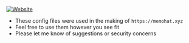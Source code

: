 [![Website](https://img.shields.io/website?down_color=lightgrey&down_message=offline&label=memohat.xyz&style=flat-square&up_color=green&up_message=online&url=https%3A%2F%2Fmemohat.xyz)](https://memohat.xyz)

- These config files were used in the making of `https://memohat.xyz`
- Feel free to use them however you see fit 
- Please let me know of suggestions or security concerns
